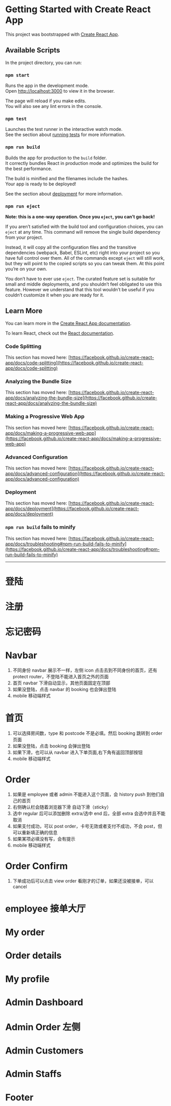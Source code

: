 # Getting Started with Create React App

This project was bootstrapped with [Create React App](https://github.com/facebook/create-react-app).

## Available Scripts

In the project directory, you can run:

### `npm start`

Runs the app in the development mode.\
Open [http://localhost:3000](http://localhost:3000) to view it in the browser.

The page will reload if you make edits.\
You will also see any lint errors in the console.

### `npm test`

Launches the test runner in the interactive watch mode.\
See the section about [running tests](https://facebook.github.io/create-react-app/docs/running-tests) for more information.

### `npm run build`

Builds the app for production to the `build` folder.\
It correctly bundles React in production mode and optimizes the build for the best performance.

The build is minified and the filenames include the hashes.\
Your app is ready to be deployed!

See the section about [deployment](https://facebook.github.io/create-react-app/docs/deployment) for more information.

### `npm run eject`

**Note: this is a one-way operation. Once you `eject`, you can’t go back!**

If you aren’t satisfied with the build tool and configuration choices, you can `eject` at any time. This command will remove the single build dependency from your project.

Instead, it will copy all the configuration files and the transitive dependencies (webpack, Babel, ESLint, etc) right into your project so you have full control over them. All of the commands except `eject` will still work, but they will point to the copied scripts so you can tweak them. At this point you’re on your own.

You don’t have to ever use `eject`. The curated feature set is suitable for small and middle deployments, and you shouldn’t feel obligated to use this feature. However we understand that this tool wouldn’t be useful if you couldn’t customize it when you are ready for it.

## Learn More

You can learn more in the [Create React App documentation](https://facebook.github.io/create-react-app/docs/getting-started).

To learn React, check out the [React documentation](https://reactjs.org/).

### Code Splitting

This section has moved here: [https://facebook.github.io/create-react-app/docs/code-splitting](https://facebook.github.io/create-react-app/docs/code-splitting)

### Analyzing the Bundle Size

This section has moved here: [https://facebook.github.io/create-react-app/docs/analyzing-the-bundle-size](https://facebook.github.io/create-react-app/docs/analyzing-the-bundle-size)

### Making a Progressive Web App

This section has moved here: [https://facebook.github.io/create-react-app/docs/making-a-progressive-web-app](https://facebook.github.io/create-react-app/docs/making-a-progressive-web-app)

### Advanced Configuration

This section has moved here: [https://facebook.github.io/create-react-app/docs/advanced-configuration](https://facebook.github.io/create-react-app/docs/advanced-configuration)

### Deployment

This section has moved here: [https://facebook.github.io/create-react-app/docs/deployment](https://facebook.github.io/create-react-app/docs/deployment)

### `npm run build` fails to minify

This section has moved here: [https://facebook.github.io/create-react-app/docs/troubleshooting#npm-run-build-fails-to-minify](https://facebook.github.io/create-react-app/docs/troubleshooting#npm-run-build-fails-to-minify)

---

# 登陆 

# 注册 

# 忘记密码 

# Navbar 

1. 不同身份 navbar 展示不一样，左侧 icon 点击去到不同身份的首页，还有 protect router，不登陆不能进入首页之外的页面
2. 首页 navbar 下滑自动显示，其他页面固定在顶部
3. 如果没登陆，点击 navbar 的 booking 也会弹出登陆
4. mobile 移动端样式

# 首页

1. 可以选择房间数，type 和 postcode 不是必填。然后 booking 跳转到 order 页面
2. 如果没登陆，点击 booking 会弹出登陆
3. 如果下滑，也可以从 navbar 进入下单页面,右下角有返回顶部按钮
4. mobile 移动端样式

# Order

1. 如果是 employee 或者 admin 不能进入这个页面，会 history push 到他们自己的首页
2. 右侧确认栏会随着浏览器下滑 自动下滑（sticky）
3. 选中 regular 后可以添加删除 extra/选中 end 后，全部 extra 会选中并且不能取消
4. 如果支付成功，可以 post order，卡号无效或者支付不成功，不会 post，但可以重新填正确的信息
5. 如果某项必填没有写，会有提示
6. mobile 移动端样式

# Order Confirm

1. 下单成功后可以点击 view order 看刚才的订单，如果还没被接单，可以 cancel

# employee 接单大厅

# My order

# Order details 

# My profile 

# Admin Dashboard 

# Admin Order 左侧 

# Admin Customers 

# Admin Staffs 

# Footer 
